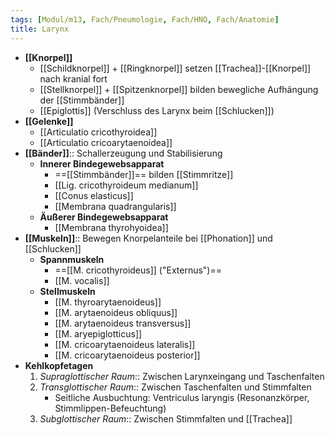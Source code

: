 ```yaml
---
tags: [Modul/m13, Fach/Pneumologie, Fach/HNO, Fach/Anatomie]
title: Larynx
---
```

- **[[Knorpel]]**
	- [[Schildknorpel]] + [[Ringknorpel]] setzen [[Trachea]]-[[Knorpel]] nach kranial fort
	- [[Stellknorpel]] + [[Spitzenknorpel]] bilden bewegliche Aufhängung der [[Stimmbänder]]
	- [[Epiglottis]] (Verschluss des Larynx beim [[Schlucken]])
- **[[Gelenke]]**
	- [[Articulatio cricothyroidea]]
	- [[Articulatio cricoarytaenoidea]]
- **[[Bänder]]**:: Schallerzeugung und Stabilisierung
	- **Innerer Bindegewebsapparat**
		- ==[[Stimmbänder]]== bilden [[Stimmritze]]
		- [[Lig. cricothyroideum medianum]]
		- [[Conus elasticus]]
		- [[Membrana quadrangularis]]
	- **Äußerer Bindegewebsapparat**
		- [[Membrana thyrohyoidea]]
- **[[Muskeln]]**:: Bewegen Knorpelanteile bei [[Phonation]] und [[Schlucken]]
	- **Spannmuskeln**
		- ==[[M. cricothyroideus]] ("Externus")==
		- [[M. vocalis]]
	- **Stellmuskeln**
		- [[M. thyroarytaenoideus]]
		- [[M. arytaenoideus obliquus]]
		- [[M. arytaenoideus transversus]]
		- [[M. aryepiglotticus]]
		- [[M. cricoarytaenoideus lateralis]]
		- [[M. cricoarytaenoideus posterior]]
- **Kehlkopfetagen**
	1. *Supraglottischer Raum*:: Zwischen Larynxeingang und Taschenfalten
	2. *Transglottischer Raum*:: Zwischen Taschenfalten und Stimmfalten
		- Seitliche Ausbuchtung: Ventriculus laryngis (Resonanzkörper, Stimmlippen-Befeuchtung)
	1. *Subglottischer Raum*:: Zwischen Stimmfalten und [[Trachea]]